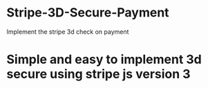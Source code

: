 # Stripe-3D-Secure-Payment
Implement the stripe 3d check on payment

# Simple and easy to implement 3d secure using stripe js version 3
